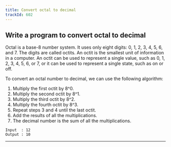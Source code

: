 ```yaml
---
title: Convert octal to decimal
trackId: 602
---
```


## Write a program to convert octal to decimal

Octal is a base-8 number system. It uses only eight digits: 0, 1, 2, 3, 4, 5, 6, and 7. The digits are called octits. An octit is the smallest unit of information in a computer. An octit can be used to represent a single value, such as 0, 1, 2, 3, 4, 5, 6, or 7, or it can be used to represent a single state, such as on or off.

To convert an octal number to decimal, we can use the following algorithm:

1. Multiply the first octit by 8^0.
2. Multiply the second octit by 8^1.
3. Multiply the third octit by 8^2.
4. Multiply the fourth octit by 8^3.
5. Repeat steps 3 and 4 until the last octit.
6. Add the results of all the multiplications.
7. The decimal number is the sum of all the multiplications.

```
Input  : 12
Output : 10
```

---
